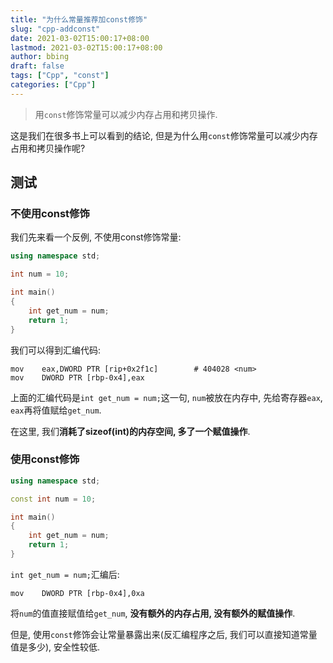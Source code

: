 ```yaml
---
title: "为什么常量推荐加const修饰"
slug: "cpp-addconst"
date: 2021-03-02T15:00:17+08:00
lastmod: 2021-03-02T15:00:17+08:00
author: bbing
draft: false
tags: ["Cpp", "const"]
categories: ["Cpp"]
---
```


> 用```const```修饰常量可以减少内存占用和拷贝操作.

这是我们在很多书上可以看到的结论, 但是为什么用```const```修饰常量可以减少内存占用和拷贝操作呢?

## 测试

### 不使用const修饰

我们先来看一个反例, 不使用const修饰常量:
```C++
using namespace std;

int num = 10;

int main()
{
    int get_num = num;
    return 1;
}
```

我们可以得到汇编代码:
```ASM
mov    eax,DWORD PTR [rip+0x2f1c]        # 404028 <num>
mov    DWORD PTR [rbp-0x4],eax
```

上面的汇编代码是```int get_num = num;```这一句, ```num```被放在内存中, 先给寄存器```eax```, ```eax```再将值赋给```get_num```.

在这里, 我们**消耗了sizeof(int)的内存空间, 多了一个赋值操作**.

### 使用const修饰

```C++
using namespace std;

const int num = 10;

int main()
{
    int get_num = num;
    return 1;
}
```

```int get_num = num;```汇编后:
```ASM
mov    DWORD PTR [rbp-0x4],0xa
```

将```num```的值直接赋值给```get_num```, **没有额外的内存占用, 没有额外的赋值操作**.

但是, 使用```const```修饰会让常量暴露出来(反汇编程序之后, 我们可以直接知道常量值是多少), 安全性较低.